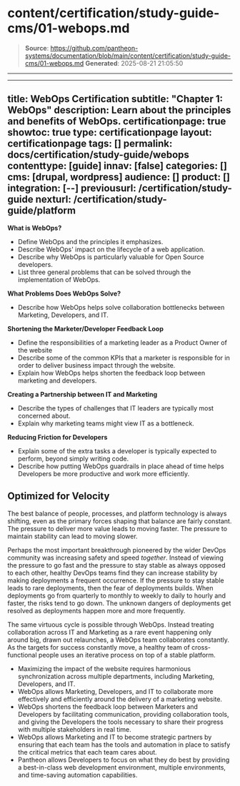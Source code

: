 # content/certification/study-guide-cms/01-webops.md

> **Source**: https://github.com/pantheon-systems/documentation/blob/main/content/certification/study-guide-cms/01-webops.md
> **Generated**: 2025-08-21 21:05:50

---

---
title: WebOps Certification
subtitle: "Chapter 1: WebOps"
description: Learn about the principles and benefits of WebOps.
certificationpage: true
showtoc: true
type: certificationpage
layout: certificationpage
tags: []
permalink: docs/certification/study-guide/webops
contenttype: [guide]
innav: [false]
categories: []
cms: [drupal, wordpress]
audience: []
product: []
integration: [--]
previousurl: /certification/study-guide
nexturl: /certification/study-guide/platform
---



<Alert title="Learning Objectives for This Chapter" type="info" >

**What is WebOps?**

* Define WebOps and the principles it emphasizes.
* Describe WebOps' impact on the lifecycle of a web application.
* Describe why WebOps is particularly valuable for Open Source developers.
* List three general problems that can be solved through the implementation of WebOps.

**What Problems Does WebOps Solve?**

* Describe how WebOps helps solve collaboration bottlenecks between Marketing, Developers, and IT.

**Shortening the Marketer/Developer Feedback Loop**

* Define the responsibilities of a marketing leader as a Product Owner of the website
* Describe some of the common KPIs that a marketer is responsible for in order to deliver business impact through the website.
* Explain how WebOps helps shorten the feedback loop between marketing and developers.

**Creating a Partnership between IT and Marketing**

* Describe the types of challenges that IT leaders are typically most concerned about.
* Explain why marketing teams might view IT as a bottleneck.

**Reducing Friction for Developers**

* Explain some of the extra tasks a developer is typically expected to perform, beyond simply writing code.
* Describe how putting WebOps guardrails in place ahead of time helps Developers be more productive and work more efficiently.

</Alert>

<Partial file="certification-guide/what-is-webops.md" />

<Partial file="certification-guide/what-problems-does-webops-solve.md" />

<Partial file="certification-guide/pressure-on-it.md" />

<Partial file="certification-guide/pressure-on-developers.md" />


## Optimized for Velocity

The best balance of people, processes, and platform technology is always shifting, even as the primary forces shaping that balance are fairly constant. The pressure to deliver more value leads to moving faster. The pressure to maintain stability can lead to moving slower.

Perhaps the most important breakthrough pioneered by the wider DevOps community was increasing safety and speed _together_. Instead of viewing the pressure to go fast and the pressure to stay stable as always opposed to each other, healthy DevOps teams find they can increase stability by making deployments a frequent occurrence. If the pressure to stay stable leads to rare deployments, then the fear of deployments builds. When deployments go from quarterly to monthly to weekly to daily to hourly and faster, the risks tend to go down. The unknown dangers of deployments get resolved as deployments happen more and more frequently.

The same virtuous cycle is possible through WebOps. Instead treating collaboration across IT and Marketing as a rare event happening only around big, drawn out relaunches, a WebOps team collaborates constantly. As the targets for success constantly move, a healthy team of cross-functional people uses an iterative process on top of a stable platform.


<Alert title="Chapter 1 Key Takeaways" type="info" >

* Maximizing the impact of the website requires harmonious synchronization across multiple departments, including Marketing, Developers, and IT.
* WebOps allows Marketing, Developers, and IT to collaborate more effectively and efficiently around the delivery of a marketing website.
* WebOps shortens the feedback loop between Marketers and Developers by facilitating communication, providing collaboration tools, and giving the Developers the tools necessary to share their progress with multiple stakeholders in real time.
* WebOps allows Marketing and IT to become strategic partners by ensuring that each team has the tools and automation in place to satisfy the critical metrics that each team cares about.
* Pantheon allows Developers to focus on what they do best by providing a best-in-class web development environment, multiple environments, and time-saving automation capabilities.

</Alert>
